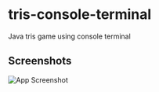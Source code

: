 # tris-console-terminal
Java tris game using console terminal

## Screenshots

![App Screenshot](https://raw.githubusercontent.com/erik3101/tris-terminal-console/media/screenshot_menu.png)
